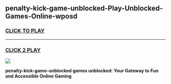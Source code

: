 
## penalty-kick-game-unblocked-Play-Unblocked-Games-Online-wposd
<h3>
<a href="https://premium76.site?title=penalty-kick-game-unblocked&ref=25A">CLICK TO PLAY</a></h3>
<hr>

<h3>
<a href="https://premium76.site?title=penalty-kick-game-unblocked&ref=25A">CLICK 2 PLAY</a>
  
</h3>

<a href="https://premium76.site?title=penalty-kick-game-unblocked&ref=25A"><img src="https://clearcache.store/games.png"></a>


**penalty-kick-game-unblocked games unblocked: Your Gateway to Fun and Accessible Online Gaming**
